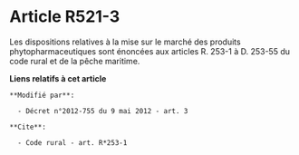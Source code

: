 # Article R521-3

Les dispositions relatives à la mise sur le marché des produits phytopharmaceutiques sont énoncées aux articles R. 253-1 à D.
253-55 du code rural et de la pêche maritime.

**Liens relatifs à cet article**

	**Modifié par**:

	  - Décret n°2012-755 du 9 mai 2012 - art. 3

	**Cite**:

	  - Code rural - art. R*253-1
